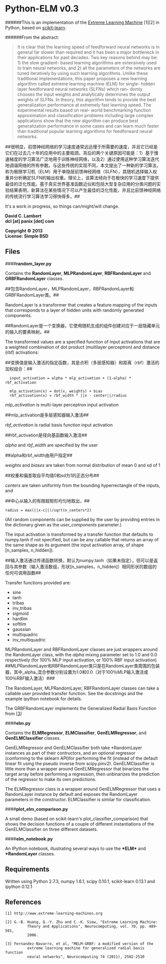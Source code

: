 Python-ELM v0.3
===============

######This is an implementation of the [Extreme Learning Machine](http://www.extreme-learning-machines.org) [1][2] in Python, based on [scikit-learn](http://scikit-learn.org).

######From the abstract:

> It is clear that the learning speed of feedforward neural networks is in general far slower than required and it has been a major bottleneck in their applications for past decades. Two key reasons behind may be: 1) the slow gradient- based learning algorithms are extensively used to train neural networks, and 2) all the parameters of the networks are tuned iteratively by using such learning algorithms. Unlike these traditional implementations, this paper proposes a new learning algorithm called extreme learning machine (ELM) for single- hidden layer feedforward neural networks (SLFNs) which ran- domly chooses the input weights and analytically determines the output weights of SLFNs. In theory, this algorithm tends to provide the best generalization performance at extremely fast learning speed. The experimental results based on real- world benchmarking function approximation and classification problems including large complex applications show that the new algorithm can produce best generalization performance in some cases and can learn much faster than traditional popular learning algorithms for feedforward neural networks.

##很明显，前馈神经网络的学习速度通常远远慢于所需要的速度，并且它已经是它们在过去几十年的应用中的主要瓶颈。背后的两个关键原因可能是：1）基于慢速梯​​度的学习算法广泛地用于训练神经网络，以及2）通过使用这种学习算法迭代地调谐网络的所有参数。与这些传统的实现不同，本文提出了一种新的学习算法，称为极限学习机（ELM）用于单隐层前馈神经网络（SLFN），其随机选择输入权重并分析确定SLFN的输出权重。理论上，该算法倾向于在极快的学习速度下提供最佳的泛化性能。基于真实世界基准函数近似和包括大型复杂应用的分类问题的实验结果表明，新算法在某些情况下可以产生最佳的泛化性能，并且比前馈神经网络的传统流行学习算法学习得快得多。##

It's a work in progress, so things can/might/will change.

__David C. Lambert__  
__dcl [at] panix [dot] com__  

__Copyright © 2013__  
__License: Simple BSD__

Files
-----
####__random_layer.py__

Contains the __RandomLayer__, __MLPRandomLayer__, __RBFRandomLayer__ and __GRBFRandomLayer__ classes.

##包含RandomLayer，MLPRandomLayer，RBFRandomLayer和GRBFRandomLayer类。##

RandomLayer is a transformer that creates a feature mapping of the inputs that corresponds to a layer of hidden units with randomly  generated components.

##RandomLayer是一个变换器，它使用随机生成的组件创建对应于一层隐藏单元的输入的要素映射。##

The transformed values are a specified function of input activations that are a weighted combination of dot product (multilayer perceptron) and distance (rbf) activations:

##变换值是输入激活的指定函数，其是点积（多层感知器）和距离（rbf）激活的加权组合：##

	  input_activation = alpha * mlp_activation + (1-alpha) * rbf_activation

	  mlp_activation(x) = dot(x, weights) + bias
	  rbf_activation(x) = rbf_width * ||x - center||/radius

_mlp_activation_ is multi-layer perceptron input activation  

##mlp_activation是多层感知器输入激活##

_rbf_activation_ is radial basis function input activation

##rbf_activation是径向基函数输入激活##

_alpha_ and _rbf_width_ are specified by the user

##alpha和rbf_width由用户指定##

_weights_ and _biases_ are taken from normal distribution of mean 0 and sd of 1

##权重和偏差取自平均值0和sd为1的正态分布##

_centers_ are taken uniformly from the bounding hyperrectangle of the inputs, and

##中心从输入的有限超矩形均匀地取出，##

	radius = max(||x-c||)/sqrt(n_centers*2)

(All random components can be supplied by the user by providing entries in the dictionary given as the _user_components_ parameter.)

The input activation is transformed by a transfer function that defaults
to numpy.tanh if not specified, but can be any callable that returns an
array of the same shape as its argument (the input activation array, of
shape [n_samples, n_hidden]).

##输入激活通过传递函数转换，默认为numpy.tanh（如果未指定），但可以是返回与其参数（输入激活数组，形状[n_samples，n_hidden]）相同形状的数组的任何可调用函数##

Transfer functions provided are:

*	sine
*	tanh
*	tribas
*	inv_tribas
*	sigmoid
*	hardlim
*	softlim
*	gaussian
*	multiquadric
*	inv_multiquadric

MLPRandomLayer and RBFRandomLayer classes are just wrappers around the RandomLayer class, with the _alpha_ mixing parameter set to 1.0 and 0.0 respectively (for 100% MLP input activation, or 100% RBF input activation)
##MLPRandomLayer和RBFRandomLayer类只是在RandomLayer类周围的包装器，其中_alpha_混合参数分别设置为1.0和0.0（对于100％MLP输入激活或100％RBF输入激活）###

The RandomLayer, MLPRandomLayer, RBFRandomLayer classes can take a callable user
provided transfer function.  See the docstrings and the example ipython
notebook for details.

The GRBFRandomLayer implements the Generalized Radial Basis Function from [[3]](http://sci2s.ugr.es/keel/pdf/keel/articulo/2011-Neurocomputing1.pdf)

####__elm.py__

Contains the __ELMRegressor__, __ELMClassifier__, __GenELMRegressor__, and __GenELMClassifier__ classes.

GenELMRegressor and GenELMClassifier both take *RandomLayer instances as part of their contructors, and an optional regressor (conforming to the sklearn API)for performing the fit (instead of the default linear fit using the pseudo inverse from scipy.pinv2).
GenELMClassifier is little more than a wrapper around GenELMRegressor that binarizes the target array before performing a regression, then unbinarizes the prediction of the regressor to make its own predictions.

The ELMRegressor class is a wrapper around GenELMRegressor that uses a RandomLayer instance by default and exposes the RandomLayer parameters in the constructor.  ELMClassifier is similar for classification.

####__plot_elm_comparison.py__

A small demo (based on scikit-learn's plot_classifier_comparison) that shows the decision functions of a couple of different instantiations of the GenELMClassifier on three different datasets.

####__elm_notebook.py__

An IPython notebook, illustrating several ways to use the __\*ELM\*__ and __\*RandomLayer__ classes.

Requirements
------------

Written using Python 2.7.3, numpy 1.6.1, scipy 0.10.1, scikit-learn 0.13.1 and ipython 0.12.1

References
----------
```
[1] http://www.extreme-learning-machines.org

[2] G.-B. Huang, Q.-Y. Zhu and C.-K. Siew, "Extreme Learning Machine:
          Theory and Applications", Neurocomputing, vol. 70, pp. 489-501,
          2006.
          
[3] Fernandez-Navarro, et al, "MELM-GRBF: a modified version of the  
          extreme learning machine for generalized radial basis function  
          neural networks", Neurocomputing 74 (2011), 2502-2510
```

